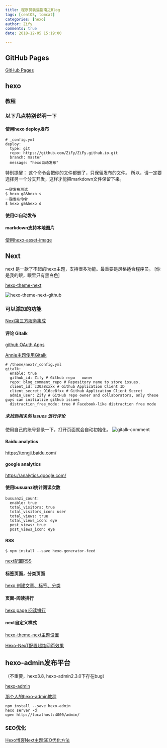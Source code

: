 ```yaml
---
title: 程序员装逼指南之Blog
tags: [centOS, tomcat]
categories: [hexo]
author: Zify
comments: true
date: 2018-12-05 15:19:00

---
```

## GitHub Pages

[GitHub Pages](https://pages.github.com/)

## hexo

### 教程

### 以下几点特别说明一下
#### 使用hexo deploy发布

```
# _config.yml
deploy:
  type: git
  repo: https://github.com/ZiFy/ZiFy.github.io.git
  branch: master
  message: "hexo自动发布" 
```
特别提醒：
这个命令会把你的文件都删了，只保留发布的文件。
所以，请一定要选择另一个分支开发，这样才能把markdown文件保留下来。

```
一键发布测试
$ hexo g&&hexo s
一键发布命令
$ hexo g&&hexo d
```

#### 使用CI自动发布


#### markdown支持本地图片
[使用hexo-asset-image](https://blog.csdn.net/sugar_rainbow/article/details/57415705)




## Next


next 是一款了不起的hexo主题，支持很多功能。最重要是风格适合程序员。 [你是我的眼，眼里只有黑白色]

[hexo-theme-next](https://theme-next.org/docs/theme-settings/)

![hexo-theme-next-github](./hexo-theme-next-github.png)

### 可以添加的功能
[Next第三方服务集成](http://theme-next.iissnan.com/third-party-services.html#comment-system)

#### 评论 Gitalk

[github OAuth Apps](https://github.com/settings/developers)

[Annie主题使用Gitalk](https://sariay.github.io/2018/11/18/Annie%E4%B8%BB%E9%A2%98%E4%BD%BF%E7%94%A8Gitalk/)

```
# /theme/next/_config.yml
gitalk:
  enable: true
  github_id: Zify # Github repo   owner
  repo: blog_comment_repo # Repository name to store issues.
  client_id: c30a8xxxx # Github Application Client ID
  client_secret: 916ce8fxx # Github Application Client Secret
  admin_user: Zify # GitHub repo owner and collaborators, only these guys can initialize github issues
  distraction_free_mode: true # Facebook-like distraction free mode
```

##### 未找到相关的 Issues 进行评论
使用自己的账号登录一下，打开页面就会自动初始化。
![gitalk-comment](gitalk-comment.png)

#### Baidu analytics
https://tongji.baidu.com/

#### google analytics
https://analytics.google.com/

#### 使用busuanzi统计阅读次数
```
busuanzi_count:
  enable: true
  total_visitors: true
  total_visitors_icon: user
  total_views: true
  total_views_icon: eye
  post_views: true
  post_views_icon: eye
```
#### RSS

```
$ npm install --save hexo-generator-feed
```
[next配置RSS](https://www.jianshu.com/p/264024768d03)

#### 标签页面，分类页面
[hexo 创建文章、标签、分类](https://blog.csdn.net/qq_32337109/article/details/78755662)

#### 页面-阅读排行
[hexo page 阅读排行](https://hoxis.github.io/hexo-next-read-rank.html)

#### next自定义样式
[hexo-theme-next主题设置](https://www.jianshu.com/p/37769040891f)

[Hexo-NexT配置超炫网页效果](https://www.jianshu.com/p/9f0e90cc32c2)

## hexo-admin发布平台 
（不重要，hexo3.8, hexo-admin2.3.0下存在bug）

[hexo-admin](https://jaredforsyth.com/hexo-admin/)

[那个人的hexo-admin教程](https://albenw.github.io/posts/4ffa5bc6/)

```
npm install --save hexo-admin
hexo server -d
open http://localhost:4000/admin/
```

### SEO优化
[Hexo博客Next主题SEO优化方法](https://hoxis.github.io/Hexo+Next%20SEO%E4%BC%98%E5%8C%96.html)
